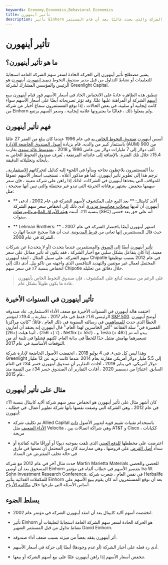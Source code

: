 ```yaml
---
keywords: Economy,Economics,Behavioral Economics
title: تأثير أينهورن
description: تأثير Einhorn هو الانخفاض الحاد في سعر سهم الشركة والذي يحدث غالبًا بعد أن قام المستثمر David Einhorn ببيع أسهم تلك الشركة علنًا.
---
```


# تأثير أينهورن
## ما هو تأثير أينهورن؟

يشير مصطلح تأثير أينهورن إلى الحركة الحادة لسعر سهم الشركة العامة استجابةً للتعليقات أو نشاط التداول من قبل مدير صندوق التحوط [ديفيد إينهورن](/david-einhorn). أينهورن هو الرئيس والمؤسس المشارك لشركة Greenlight Capital.

تنطبق هذه الظاهرة عادةً على الانخفاض الحاد في أسعار الأسهم فور قيام أينهورن ببيع [أسهم](/short) الشركة أو المراهنة عليها علنًا. وقد تؤثر تصريحاته أيضًا على أسعار الأسهم سواء كانت إيجابية أو سلبية. في بعض الحالات ، إذا توقع المستثمرون سماع أخبار عن شركة من Einhorn ولم يفعلوا ذلك ، فغالبًا ما يعتبرونها علامة إيجابية ، وسعر السهم يرتفع.

## فهم تأثير أينهورن

أسس أينهورن [صندوق التحوط الخاص به](/hedgefund) في عام 1996 عندما كان يبلغ من العمر 27 عامًا باستثمار كبير من والديه. قام بزيادة [أصول الصندوق الخاضعة للإدارة](/aum) (AUM) من 900 ألف دولار إلى 7 مليارات دولار بين عامي 1996 و 2018 ، [بمتوسط عائد سنوي](/aar) يقارب 15.4٪ خلال تلك الفترة. بالإضافة إلى عائداته المرتفعة ، يُعرف صندوق التحوط الخاص به بأبحاثه وتحليلاته الدقيقة.

بدأ المستثمرون يلاحظون نجاحه وبدأوا في اللجوء إليه كدليل لتحركاتهم [الاستثمارية .](/investment) ترجم هذا إلى تطوير تأثير أينهورن. كما هو مذكور أعلاه ، تستجيب أسعار الأسهم عمومًا للمواقف التي يتخذها أينهورن في الشركات. لذلك إذا راهن على شركة معينة ، فإن سعر سهمها ينخفض. يشتهر برهاناته الجريئة التي تبدو غير محتملة والتي تبين أنها صحيحة ، مثل:

- ** ألايد كابيتال: ** بعد البيع على المكشوف لأسهم الشركة في عام 2002 ، ادعى أينهورن أن لديها [سجلات محاسبية مزورة](/accounting-records). أدى ذلك إلى انخفاض سعر سهم الشركة بنسبة 11٪. أثبتت [هيئة الأوراق المالية والبورصات](/sec) (SEC) أنه على حق بعد خمس سنوات.

- ** Lehman Brothers: ** اشتهر أينهورن أيضًا باختصار الشركة في عام 2007 ، حيث قال للمستثمرين إنها تعاني من [فرط المديونية](/overleveraged). ثبت أن هذا صحيح عندما انهارت الشركة في عام 2008.

[تأثير](/investor) أينهورن أيضًا إلى [السوق](/market) والمستثمرين عندما يتحدث (أو لا يتحدث) عن شركات معينة. إذا كان يتفاعل بشكل سلبي مع أخبار الشركة ، فقد يكون له تأثير مماثل على سعر سهم الشركة. على سبيل المثال ، انتقد أينهورن Chipotle في عام 2012 بسبب توظيفها المحتمل لعمال غير موثقين والتهديد التنافسي الذي واجهته من تاكو بيل. أدى ذلك إلى انخفاض بنسبة 7٪ في سعر سهم Chipotle خلال دقائق من تحليله.

> على الرغم من سمعته كبائع على المكشوف ، فإن صندوق التحوط الخاص بأينهورن عادة ما يكون طويلاً بشكل عام.

>

## تأثير أينهورن في السنوات الأخيرة

اختفت هالة أينهورن في السنوات الأخيرة مع ضعف الأداء الاستثماري. عاد صندوقه الرئيسي 1.6٪ فقط في عام 2017 ، مقارنة بـ 19.4٪ لمؤشر [S&P 500](/sp500). أوضح أينهورن الخطأ الذي حدث [للمساهمين](/shareholder) في رسالته السنوية في ذلك العام ، قائلاً: "كانت مراكزنا القصيرة في" سلة الفقاعة "أكبر الخاسرين لهذا العام." قال أينهورن إنه يعتقد أن أمازون (+ 56٪) ، أثينا هيلث (+26) ٪) ، Netflix (+ 55٪) ، و Tesla (+ 46٪) يبدو أنه تم تسعيرهما بهامش ضئيل جدًا للخطأ في بداية العام. لكنهم فشلوا في تلبية أي من التوقعات الأساسية في عام 2017.

وهذا ليس كل شيء. في 4 يوليو 2018 ، انخفضت الأصول الخاضعة لإدارة شركة Greenlight إلى 5.5 مليار دولار أمريكي مقارنة بعام 2014 عندما كانت تزيد عن 12 مليار دولار أمريكي. في يناير 2019 ، أفادت التقارير أن صندوق أينهورن خسر 34٪ في العام السابق. اعتبارًا من ديسمبر 2020 ، أفادت التقارير أن الصندوق خسر 34٪ من [القيمة](/value) منذ عام 2015.

## مثال على تأثير أينهورن

كان أشهر مثال على تأثير أينهورن هو انخفاض سعر سهم شركة ألايد كابيتال بنسبة 11٪ في عام 2012 ، وهي الشركة التي وصفت نفسها بأنها شركة تطوير أعمال. في خطابه ، أينهورن:

- تم تكليف شركة Allied Capital باستخدام تقنيات تقييم قوية لتدوير الأصول [ذات الأداء الضعيف](/underperform) مثل Velocita ، وهي شراكة اتصالات بين AT&T و Cisco ، ككيانات مربحة

- اعترضت على مخططها [للدفع العيني](/paymentinkind) الذي تلقت بموجبه ديونًا أو أوراقًا مالية كفائدة أو سداد [أصل القرض](/principal) على قروضها ، وهي ممارسة كان من المحتمل أن تضعها في مأزق في حالة تخلف المقترض عن السداد

حدث مثال آخر في عام 2012 مع شركة Martin Marietta Materials للحصى والحصى المسحوق بعد أن أوصى Einhorn بتقصير الأسهم في خطاب ألقاه في مؤتمر Ira W. Sohn Investment Research Conference. في نفس العام ، شعرت شركة Herbalife للمكملات الغذائية بتأثير Einhorn بعد أن توقع المستثمرون أنه كان يقوم ببيع الأسهم على أساس الأسئلة التي طرحها خلال [مكالمة الأرباح](/earnings-call).

## يسلط الضوء

- انخفضت أسهم ألايد كابيتال بعد أن انتقد أينهورن الشركة في مؤتمر عام 2002.

- تأثير Einhorn هو الحركة الحادة لسعر سهم الشركة العامة استجابةً لتعليقات أو نشاط تداول من قبل المستثمر الشهير David Einhorn.

- أثر أينهورن يفقد بعضاً من ميزته بسبب ضعف أداء صندوقه.

- أدى رد فعله على أخبار الشركة (أو عدم وجودها) أيضًا إلى حركة في أسعار الأسهم.

- تنخفض أسعار الأسهم إذا راهن أينهورن علنًا على بيع أسهم الشركة أو بيعها.

